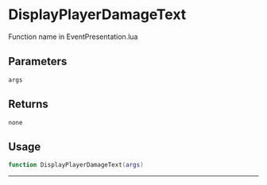 # DisplayPlayerDamageText
Function name in EventPresentation.lua
## Parameters
`args`
## Returns
`none`
## Usage
```lua
function DisplayPlayerDamageText(args)
```
---
